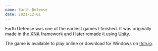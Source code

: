 ```yaml
---
name: Earth Defense
date: 2021-12-01
---
```


Earth Defense was one of the earliest games I finished. It was originally made in the [XNA](https://en.wikipedia.org/wiki/Microsoft_XNA) framework and I later remade it using [Unity](https://unity.com/).

The game is available to play online or download for Windows on [Itch.io](https://supergobo.itch.io/earth-defense).

<content-img-row>
  <content-img src="/images/games/ED2.png"></content-img>
  <content-img src="/images/games/ED.png"></content-img>
</content-img-row>
